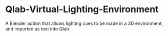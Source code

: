 # Qlab-Virtual-Lighting-Environment
A Blender addon that allows lighting cues to be made in a 3D environment, and imported as text into Qlab.
